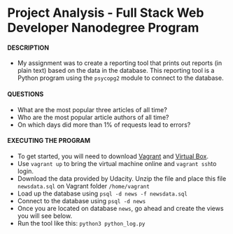# Project Analysis - Full Stack Web Developer Nanodegree Program

#### DESCRIPTION 
-  My assignment was to create a reporting tool that prints out reports (in plain text) based on the data in the database. This reporting tool is a Python program using the `psycopg2` module to connect to the database.

#### QUESTIONS
- What are the most popular three articles of all time?
- Who are the most popular article authors of all time?
- On which days did more than 1% of requests lead to errors?

#### EXECUTING THE PROGRAM
- To get started, you will need to download [Vagrant](https://www.vagrantup.com/downloads.html) and [Virtual Box](https://www.virtualbox.org/wiki/Downloads).
- Use `vagrant up` to bring the virtual machine online and `vagrant ssh`to login.
- Download the data provided by Udacity. Unzip the file and place this file `newsdata.sql` on Vagrant folder `/home/vagrant`
- Load up the database using `psql -d news -f newsdata.sql`
- Connect to the database using `psql -d news`
- Once you are located on database `news`, go ahead and create the views you will see below.
- Run the tool like this: `python3 python_log.py`